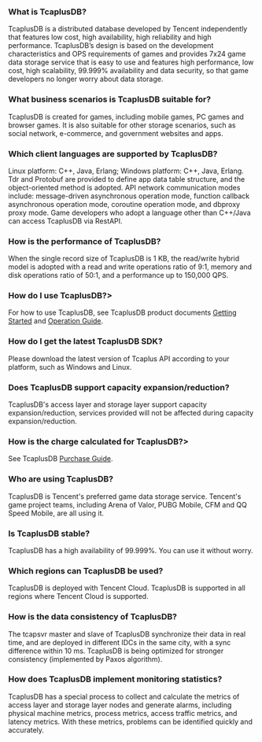 [//]: # (chinagitpath:XXXXX)

### What is TcaplusDB?
TcaplusDB is a distributed database developed by Tencent independently that features low cost, high availability, high reliability and high performance. TcaplusDB’s design is based on the development characteristics and OPS requirements of games and provides 7x24 game data storage service that is easy to use and features high performance, low cost, high scalability, 99.999% availability and data security, so that game developers no longer worry about data storage.

### What business scenarios is TcaplusDB suitable for?
TcaplusDB is created for games, including mobile games, PC games and browser games. It is also suitable for other storage scenarios, such as social network, e-commerce, and government websites and apps.

### Which client languages are supported by TcaplusDB?
Linux platform: C++, Java, Erlang; Windows platform: C++, Java, Erlang. Tdr and Protobuf are provided to define app data table structure, and the object-oriented method is adopted. API network communication modes include: message-driven asynchronous operation mode, function callback asynchronous operation mode, coroutine operation mode, and dbproxy proxy mode. Game developers who adopt a language other than C++/Java can access TcaplusDB via RestAPI.

### How is the performance of TcaplusDB?
When the single record size of TcaplusDB is 1 KB, the read/write hybrid model is adopted with a read and write operations ratio of 9:1, memory and disk operations ratio of 50:1, and a performance up to 150,000 QPS.

### How do I use TcaplusDB?>
For how to use TcaplusDB, see TcaplusDB product documents [Getting Started](https://intl.cloud.tencent.com/document/product/1016/30273) and [Operation Guide]( https://intl.cloud.tencent.com/document/product/1016/30277).

### How do I get the latest TcaplusDB SDK?
Please download the latest version of Tcaplus API according to your platform, such as Windows and Linux.

### Does TcaplusDB support capacity expansion/reduction?
TcaplusDB's access layer and storage layer support capacity expansion/reduction, services provided will not be affected during capacity expansion/reduction.

### How is the charge calculated for TcaplusDB?>
See TcaplusDB [Purchase Guide](https://intl.cloud.tencent.com/document/product/1016/30271).
 
### Who are using TcaplusDB?
TcaplusDB is Tencent's preferred game data storage service. Tencent's game project teams, including Arena of Valor, PUBG Mobile, CFM and QQ Speed Mobile, are all using it.

### Is TcaplusDB stable?
TcaplusDB has a high availability of 99.999%. You can use it without worry.

### Which regions can TcaplusDB be used?
TcaplusDB is deployed with Tencent Cloud. TcaplusDB is supported in all regions where Tencent Cloud is supported.

### How is the data consistency of TcaplusDB?
The tcapsvr master and slave of TcaplusDB synchronize their data in real time, and are deployed in different IDCs in the same city, with a sync difference within 10 ms. TcaplusDB is being optimized for stronger consistency (implemented by Paxos algorithm).

### How does TcaplusDB implement monitoring statistics?
TcaplusDB has a special process to collect and calculate the metrics of access layer and storage layer nodes and generate alarms, including physical machine metrics, process metrics, access traffic metrics, and latency metrics. With these metrics, problems can be identified quickly and accurately.


